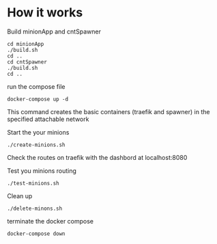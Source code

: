 # How it works

Build minionApp and cntSpawner 

```
cd minionApp
./build.sh
cd ..
cd cntSpawner
./build.sh
cd ..
```

run the compose file

```
docker-compose up -d
```

This command creates the basic containers (traefik and spawner) in the specified attachable network

Start the your minions

```
./create-minions.sh
```

Check the routes on traefik with the dashbord at localhost:8080

Test you minions routing

```
./test-minions.sh
```

Clean up

```
./delete-minons.sh
```

terminate the docker compose

```
docker-compose down
```


